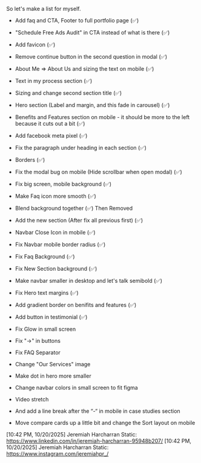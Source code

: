So let's make a list for myself. 

- Add faq and CTA, Footer to full portfolio page (✅)
- "Schedule Free Ads Audit" in CTA instead of what is there (✅)
- Add favicon (✅)
- Remove continue button in the second question in modal  (✅)
- About Me => About Us and sizing the text on mobile  (✅)
- Text in my process section (✅)
- Sizing and change second section title (✅)
- Hero section (Label and margin, and this fade in carousel) (✅)
- Benefits and Features section on mobile - it should be more to the left because it cuts out a bit  (✅)
- Add facebook meta pixel (✅)
- Fix the paragraph under heading in each section (✅)
- Borders (✅)
- Fix the modal bug on mobile (Hide scrollbar when open modal) (✅)
- Fix big screen, mobile background  (✅)
- Make Faq icon more smooth (✅)
- Blend background together (✅) Then Removed
- Add the new section (After fix all previous first) (✅)


- Navbar Close Icon in mobile (✅)
- Fix Navbar mobile border radius (✅)
- Fix Faq Background (✅)
- Fix New Section background (✅)
- Make navbar smaller in desktop and let's talk semibold (✅)
- Fix Hero text margins  (✅)
- Add gradient border on benifits and features (✅)
- Add button in testimonial (✅)
- Fix Glow in small screen
- Fix "->" in buttons
- Fix FAQ Separator
- Change "Our Services" image
- Make dot in hero more smaller
- Change navbar colors in small screen to fit figma
- Video stretch
- And add a line break after the “-“ in mobile in case studies section
- Move compare cards up a little bit and change the Sort layout on mobile


[10:42 PM, 10/20/2025] Jeremiah Harcharran Static: https://www.linkedin.com/in/jeremiah-harcharran-95948b207/
[10:42 PM, 10/20/2025] Jeremiah Harcharran Static: https://www.instagram.com/jeremiahpr_/